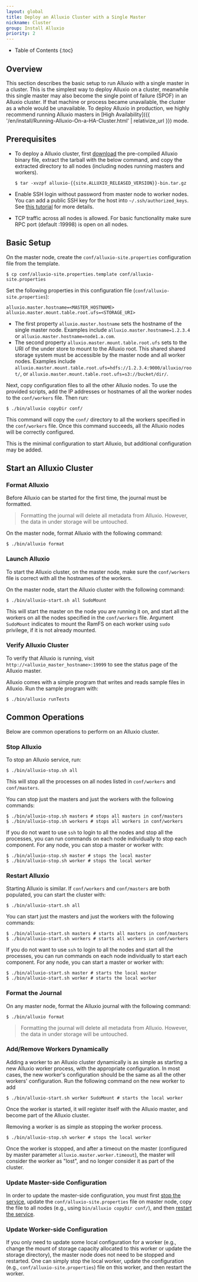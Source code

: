 ```yaml
---
layout: global
title: Deploy an Alluxio Cluster with a Single Master
nickname: Cluster
group: Install Alluxio
priority: 2
---
```


* Table of Contents
{:toc}

## Overview

This section describes the basic setup to run Alluxio with a single master in a cluster.
This is the simplest way to deploy Alluxio on a cluster, meanwhile this single
master may also become the single point of failure (SPOF) in an Alluxio cluster. If that machine or
process became unavailable, the cluster as a whole would be unavailable.
To deploy Alluxio in production, we highly recommend running Alluxio masters in
[High Availability]({{ '/en/install/Running-Alluxio-On-a-HA-Cluster.html' | relativize_url }}) mode.

## Prerequisites

* To deploy a Alluxio cluster, first [download](https://alluxio.io/download) the pre-compiled Alluxio
  binary file, extract the tarball with the below command, and copy the extracted directory to all
  nodes (including nodes running masters and workers).
  
  ```console
  $ tar -xvzpf alluxio-{{site.ALLUXIO_RELEASED_VERSION}}-bin.tar.gz
  ```
  
* Enable SSH login without password from master node to worker nodes. You can add a public SSH key for
  the host into `~/.ssh/authorized_keys`. See [this tutorial](http://www.linuxproblem.org/art_9.html) for more details.
* TCP traffic across all nodes is allowed. For basic functionality make sure RPC port (default :19998) is open
  on all nodes.

## Basic Setup

On the master node, create the `conf/alluxio-site.properties` configuration file from the template.

```console
$ cp conf/alluxio-site.properties.template conf/alluxio-site.properties
```

Set the following properties in this configuration file (`conf/alluxio-site.properties`):

```
alluxio.master.hostname=<MASTER_HOSTNAME>
alluxio.master.mount.table.root.ufs=<STORAGE_URI>
```

- The first property `alluxio.master.hostname` sets the hostname of the single master node.
Examples include
`alluxio.master.hostname=1.2.3.4` or `alluxio.master.hostname=node1.a.com`.
- The second property
`alluxio.master.mount.table.root.ufs` sets to the URI of the under store to mount to
the Alluxio root. This shared shared storage system must be accessible by the master node and all
worker nodes. Examples include `alluxio.master.mount.table.root.ufs=hdfs://1.2.3.4:9000/alluxio/root/`,
or `alluxio.master.mount.table.root.ufs=s3://bucket/dir/`.

Next, copy configuration files to all the other Alluxio nodes. To use the provided scripts,
add the IP addresses or hostnames of all the worker nodes to the `conf/workers` file. Then run:

```console
$ ./bin/alluxio copyDir conf/
```

This command will copy the `conf/` directory to all the workers specified in the `conf/workers`
file. Once this command succeeds, all the Alluxio nodes will be correctly configured.

This is the minimal configuration to start Alluxio, but additional configuration may be added.

## Start an Alluxio Cluster

### Format Alluxio

Before Alluxio can be started for the first time, the journal must be formatted.

> Formatting the journal will delete all metadata from Alluxio. However, the data in under storage will be untouched.

On the master node, format Alluxio with the following command:

```console
$ ./bin/alluxio format
```

### Launch Alluxio

To start the Alluxio cluster, on the master node, make sure the `conf/workers` file is correct
with all the hostnames of the workers.

On the master node, start the Alluxio cluster with the following command:

```console
$ ./bin/alluxio-start.sh all SudoMount
```

This will start the master on the node you are running it on, and start all the workers on all the
nodes specified in the `conf/workers` file.  Argument `SudoMount` indicates to mount the RamFS on each worker
using `sudo` privilege, if it is not already mounted.

### Verify Alluxio Cluster

To verify that Alluxio is running, visit `http://<alluxio_master_hostname>:19999` to see the status
page of the Alluxio master.

Alluxio comes with a simple program that writes and reads sample files in Alluxio. Run the sample program with:

```console
$ ./bin/alluxio runTests
```

## Common Operations

Below are common operations to perform on an Alluxio cluster.

### Stop Alluxio

To stop an Alluxio service, run:

```console
$ ./bin/alluxio-stop.sh all
```

This will stop all the processes on all nodes listed in `conf/workers` and `conf/masters`.

You can stop just the masters and just the workers with the following commands:

```console
$ ./bin/alluxio-stop.sh masters # stops all masters in conf/masters
$ ./bin/alluxio-stop.sh workers # stops all workers in conf/workers
```

If you do not want to use `ssh` to login to all the nodes and stop all the processes, you can run
commands on each node individually to stop each component. For any node, you can stop a master or worker with:

```console
$ ./bin/alluxio-stop.sh master # stops the local master
$ ./bin/alluxio-stop.sh worker # stops the local worker
```

### Restart Alluxio

Starting Alluxio is similar. If `conf/workers` and `conf/masters` are both populated, you can start
the cluster with:

```console
$ ./bin/alluxio-start.sh all
```

You can start just the masters and just the workers with the following commands:

```console
$ ./bin/alluxio-start.sh masters # starts all masters in conf/masters
$ ./bin/alluxio-start.sh workers # starts all workers in conf/workers
```

If you do not want to use `ssh` to login to all the nodes and start all the processes, you can run
commands on each node individually to start each component. For any node, you can start a master or worker with:

```console
$ ./bin/alluxio-start.sh master # starts the local master
$ ./bin/alluxio-start.sh worker # starts the local worker
```

### Format the Journal

On any master node, format the Alluxio journal with the following command:

```console
$ ./bin/alluxio format
```

> Formatting the journal will delete all metadata from Alluxio. However, the data in under storage will be untouched.

### Add/Remove Workers Dynamically

Adding a worker to an Alluxio cluster dynamically is as simple as starting a new Alluxio worker
process, with the appropriate configuration. In most cases, the new worker's configuration should be the same as all
the other workers' configuration. Run the following command on the new worker to add

```console
$ ./bin/alluxio-start.sh worker SudoMount # starts the local worker
```

Once the worker is started, it will register itself with the Alluxio master, and become part of the Alluxio cluster.

Removing a worker is as simple as stopping the worker process.

```console
$ ./bin/alluxio-stop.sh worker # stops the local worker
```

Once the worker is stopped, and after
a timeout on the master (configured by master parameter `alluxio.master.worker.timeout`), the master
will consider the worker as "lost", and no longer consider it as part of the cluster.

### Update Master-side Configuration

In order to update the master-side configuration, you must first [stop the service](#stop-alluxio),
update the `conf/alluxio-site.properties` file on master node,
copy the file to all nodes (e.g., using `bin/alluxio copyDir conf/`),
and then [restart the service](#restart-alluxio).

### Update Worker-side Configuration

If you only need to update some local configuration for a worker (e.g., change the mount
of storage capacity allocated to this worker or update the storage directory), the master node does
not need to be stopped and restarted. One can simply stop the local worker, update the configuration
(e.g., `conf/alluxio-site.properties`) file on this worker, and then restart the worker.
